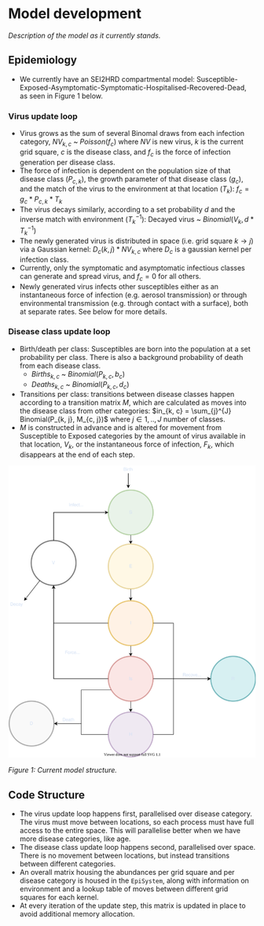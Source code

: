 # Model development

*Description of the model as it currently stands.*

## Epidemiology

* We currently have an SEI2HRD compartmental model: Susceptible-Exposed-Asymptomatic-Symptomatic-Hospitalised-Recovered-Dead, as seen in Figure 1 below.

### Virus update loop
* Virus grows as the sum of several Binomal draws from each infection category, $NV_{k, c}$ ~ $Poisson(f_c)$ where $NV$ is new virus, $k$ is the current grid square, $c$ is the disease class, and $f_c$ is the force of infection generation per disease class.
* The force of infection is dependent on the population size of that disease class ($P_{c,k}$), the growth parameter of that disease class ($g_c$), and the match of the virus to the environment at that location ($T_k$): $f_c = g_c * P_{c,k} * T_k$
* The virus decays similarly, according to a set probability $d$ and the inverse match with environment ($T_k^{-1}$): Decayed virus ~ $Binomial(V_k, d * T_k^{-1})$
* The newly generated virus is distributed in space (i.e. grid square $k \rightarrow j$) via a Gaussian kernel: $D_c(k,j)*NV_{k,c}$ where $D_c$ is a gaussian kernel per infection class.
* Currently, only the symptomatic and asymptomatic infectious classes can generate and spread virus, and $f_c = 0$ for all others.
* Newly generated virus infects other susceptibles either as an instantaneous force of infection (e.g. aerosol transmission) or through environmental transmission (e.g. through contact with a surface), both at separate rates. See below for more details.

### Disease class update loop
* Birth/death per class: Susceptibles are born into the population at a set probability per class. There is also a background probability of death from each disease class.
  * $Births_{k,c}$ ~ $Binomial(P_{k,c}, b_c)$
  * $Deaths_{k,c}$ ~ $Binomial(P_{k,c}, d_c)$
* Transitions per class: transitions between disease classes happen according to a transition matrix $M$, which are calculated as moves into the disease class from other categories: $in_{k, c} = \sum_{j}^{J} Binomial(P_{k, j}, M_{c, j})$ where $j \in{1,..,J}$ number of classes.
* $M$ is constructed in advance and is altered for movement from Susceptible to Exposed categories by the amount of virus available in that location, $V_k$, or the instantaneous force of infection, $F_k$, which disappears at the end of each step.



![](SEI2HRD.svg)

*Figure 1: Current model structure.*

## Code Structure

* The virus update loop happens first, parallelised over disease category. The virus must move between locations, so each process must have full access to the entire space. This will parallelise better when we have more disease categories, like age.
* The disease class update loop happens second, parallelised over space. There is no movement between locations, but instead transitions between different categories.
* An overall matrix housing the abundances per grid square and per disease category is housed in the `EpiSystem`, along with information on environment and a lookup table of moves between different grid squares for each kernel.
* At every iteration of the update step, this matrix is updated in place to avoid additional memory allocation.
